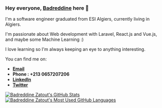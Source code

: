 ### Hey everyone, [Badreddine](https://badreddinezatout.github.io/) here 👋

I'm a software engineer graduated from ESI Algiers, currently living in Algiers.

I'm passionate about Web development with Laravel, React.js and Vue.js, and maybe some Machine Learning :)

I love learning so I'm always keeping an eye to anything interesting.

You can find me on:

- **[Email](hb_zatout@esi.dz)**
- **Phone : +213 0657207206**
- **[LinkedIn](https://www.linkedin.com/in/badreddine-zatout/)**
- **[Twitter](https://twitter.com/B_Note_99)**

<a href="https://github.com/anuraghazra/github-readme-stats">
  <img align="top" src="https://github-readme-stats.vercel.app/api?username=BadreddineZatout&hide=contribs&count_private=true&theme=dracula&show_icons=true" alt="Badreddine Zatout's GitHub Stats" />
</a>

<a href="https://github.com/anuraghazra/github-readme-stats">
  <img align="top" src="https://github-readme-stats.vercel.app/api/top-langs/?username=BadreddineZatout&count_private=true&theme=dracula&show_icons=true&hide=css&layout=compact&card_width=270" alt="Badreddine Zatout's Most Used GitHub Languages" />
</a>
